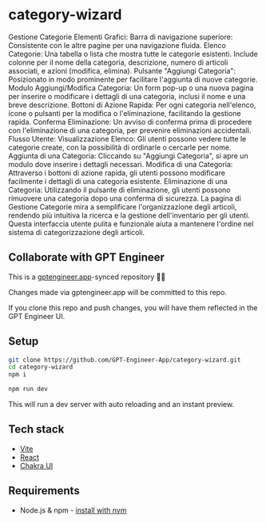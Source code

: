 # category-wizard

Gestione Categorie
Elementi Grafici:
Barra di navigazione superiore: Consistente con le altre pagine per una navigazione fluida.
Elenco Categorie: Una tabella o lista che mostra tutte le categorie esistenti. Include colonne per il nome della categoria, descrizione, numero di articoli associati, e azioni (modifica, elimina).
Pulsante "Aggiungi Categoria": Posizionato in modo prominente per facilitare l'aggiunta di nuove categorie.
Modulo Aggiungi/Modifica Categoria: Un form pop-up o una nuova pagina per inserire o modificare i dettagli di una categoria, inclusi il nome e una breve descrizione.
Bottoni di Azione Rapida: Per ogni categoria nell'elenco, icone o pulsanti per la modifica o l'eliminazione, facilitando la gestione rapida.
Conferma Eliminazione: Un avviso di conferma prima di procedere con l'eliminazione di una categoria, per prevenire eliminazioni accidentali.
Flusso Utente:
Visualizzazione Elenco: Gli utenti possono vedere tutte le categorie create, con la possibilità di ordinarle o cercarle per nome.
Aggiunta di una Categoria: Cliccando su "Aggiungi Categoria", si apre un modulo dove inserire i dettagli necessari.
Modifica di una Categoria: Attraverso i bottoni di azione rapida, gli utenti possono modificare facilmente i dettagli di una categoria esistente.
Eliminazione di una Categoria: Utilizzando il pulsante di eliminazione, gli utenti possono rimuovere una categoria dopo una conferma di sicurezza.
La pagina di Gestione Categorie mira a semplificare l'organizzazione degli articoli, rendendo più intuitiva la ricerca e la gestione dell'inventario per gli utenti. Questa interfaccia utente pulita e funzionale aiuta a mantenere l'ordine nel sistema di categorizzazione degli articoli.

## Collaborate with GPT Engineer

This is a [gptengineer.app](https://gptengineer.app)-synced repository 🌟🤖

Changes made via gptengineer.app will be committed to this repo.

If you clone this repo and push changes, you will have them reflected in the GPT Engineer UI.

## Setup

```sh
git clone https://github.com/GPT-Engineer-App/category-wizard.git
cd category-wizard
npm i
```

```sh
npm run dev
```

This will run a dev server with auto reloading and an instant preview.

## Tech stack

- [Vite](https://vitejs.dev/)
- [React](https://react.dev/)
- [Chakra UI](https://chakra-ui.com/)

## Requirements

- Node.js & npm - [install with nvm](https://github.com/nvm-sh/nvm#installing-and-updating)
